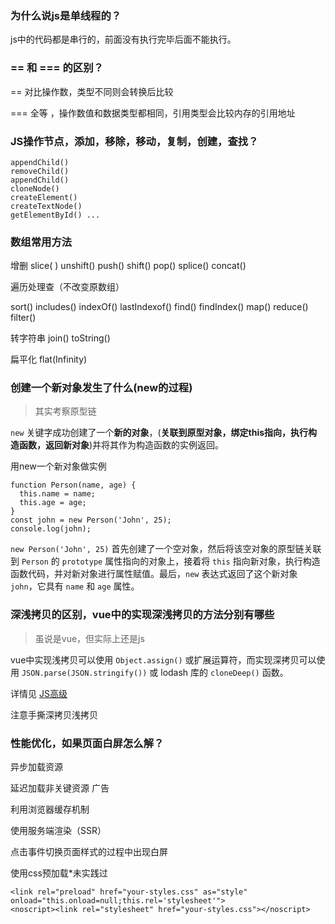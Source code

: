 ### 为什么说js是单线程的？

js中的代码都是串行的，前面没有执行完毕后面不能执行。

### == 和 === 的区别？

== 对比操作数，类型不同则会转换后比较

=== 全等 ，操作数值和数据类型都相同，引用类型会比较内存的引用地址

### JS操作节点，添加，移除，移动，复制，创建，查找？

```
appendChild()
removeChild()
appendChild()
cloneNode()
createElement()
createTextNode()
getElementById() ...
```

### 数组常用方法

增删 slice( ) unshift()  push() shift()  pop() splice() concat() 

遍历处理查（不改变原数组）

sort()  includes() indexOf() lastIndexof() find() findIndex() map() reduce() filter()

转字符串 join()  toString() 

扁平化 flat(Infinity)

### 创建一个新对象发生了什么(new的过程)

> 其实考察原型链

`new` 关键字成功创建了一个**新的对象**，(**关联到原型对象，绑定this指向，执行构造函数，返回新对象**)并将其作为构造函数的实例返回。

用new一个新对象做实例

```
function Person(name, age) {
  this.name = name;
  this.age = age;
}
const john = new Person('John', 25);
console.log(john);
```

`new Person('John', 25)` 首先创建了一个空对象，然后将该空对象的原型链关联到 `Person` 的 `prototype` 属性指向的对象上，接着将 `this` 指向新对象，执行构造函数代码，并对新对象进行属性赋值。最后，`new` 表达式返回了这个新对象 `john`，它具有 `name` 和 `age` 属性。

### 深浅拷贝的区别，vue中的实现深浅拷贝的方法分别有哪些

> 虽说是vue，但实际上还是js

vue中实现浅拷贝可以使用 `Object.assign()` 或扩展运算符，而实现深拷贝可以使用 `JSON.parse(JSON.stringify())` 或 lodash 库的 `cloneDeep()` 函数。

详情见  [JS高级](../前端/JavaScript/JS高级.md)

注意手撕深拷贝浅拷贝

### 性能优化，如果页面白屏怎么解？

异步加载资源

延迟加载非关键资源 广告

利用浏览器缓存机制

使用服务端渲染（SSR）

点击事件切换页面样式的过程中出现白屏

使用css预加载*未实践过

```
<link rel="preload" href="your-styles.css" as="style" onload="this.onload=null;this.rel='stylesheet'">
<noscript><link rel="stylesheet" href="your-styles.css"></noscript>
```

